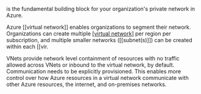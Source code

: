 is the fundamental building block for your organization's private network in Azure.

Azure [[virtual network]] enables organizations to segment their network. Organizations can create multiple [[virtual network]](s) per region per subscription, and multiple smaller networks ([[subnet(s)]]) can be created within each [[vir.

VNets provide network level containment of resources with no traffic allowed across VNets or inbound to the virtual network, by default. Communication needs to be explicitly provisioned. This enables more control over how Azure resources in a virtual network communicate with other Azure resources, the internet, and on-premises networks.